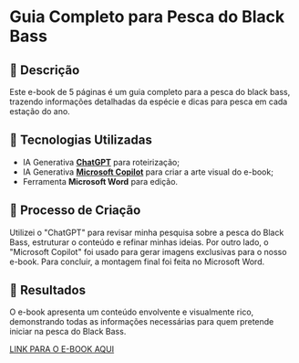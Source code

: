# Guia Completo para Pesca do Black Bass

## 📒 Descrição
Este e-book de 5 páginas é um guia completo para a pesca do black bass, trazendo informações detalhadas da espécie e dicas para pesca em cada estação do ano.

## 🤖 Tecnologias Utilizadas
- IA Generativa **[ChatGPT](https://chat.openai.com)** para roteirização;
- IA Generativa **[Microsoft Copilot](https://copilot.cloud.microsoft)** para criar a arte visual do e-book;
- Ferramenta **Microsoft Word** para edição.

## 🧐 Processo de Criação
Utilizei o "ChatGPT" para revisar minha pesquisa sobre a pesca do Black Bass, estruturar o conteúdo e refinar minhas ideias. Por outro lado, o "Microsoft Copilot" foi usado para gerar imagens exclusivas para o nosso e-book. Para concluir, a montagem final foi feita no Microsoft Word.

## 🚀 Resultados
O e-book apresenta um conteúdo envolvente e visualmente rico, demonstrando todas as informações necessárias para quem pretende iniciar na pesca do Black Bass.

[LINK PARA O E-BOOK AQUI]()


